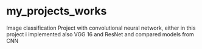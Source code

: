 # my_projects_works
Image classification Project with convolutional neural network, either  in this project i implemented also VGG 16 and ResNet and compared  models from  CNN

